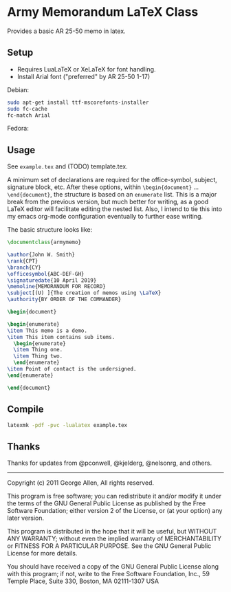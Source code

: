 # Army Memorandum LaTeX Class

Provides a basic AR 25-50 memo in latex.

## Setup

* Requires LuaLaTeX or XeLaTeX for font handling.
* Install Arial font ("preferred" by AR 25-50 1-17)

Debian:
```bash
sudo apt-get install ttf-mscorefonts-installer
sudo fc-cache
fc-match Arial
```

Fedora:

## Usage

See `example.tex` and (TODO) template.tex.

A minimum set of declarations are required for the office-symbol, subject,
signature block, etc. After these options, within `\begin{document}` ...
`\end{document}`, the structure is based on an `enumerate` list. This is a major
break from the previous version, but much better for writing, as a good LaTeX
editor will facilitate editing the nested list. Also, I intend to tie this into
my emacs org-mode configuration eventually to further ease writing.

The basic structure looks like:

```latex
\documentclass{armymemo}

\author{John W. Smith}
\rank{CPT}
\branch{CY}
\officesymbol{ABC-DEF-GH}
\signaturedate{10 April 2019}
\memoline{MEMORANDUM FOR RECORD}
\subject[(U) ]{The creation of memos using \LaTeX}
\authority{BY ORDER OF THE COMMANDER}

\begin{document}

\begin{enumerate}
\item This memo is a demo.
\item This item contains sub items.
  \begin{enumerate}
  \item Thing one.
  \item Thing two.
  \end{enumerate}
\item Point of contact is the undersigned.
\end{enumerate}

\end{document}
```

## Compile

```bash
latexmk -pdf -pvc -lualatex example.tex
```

## Thanks
Thanks for updates from @pconwell, @kjelderg, @nelsonrg, and others.


-----------------------------------------------------------------------------
Copyright (c) 2011 George Allen, All rights reserved.

This program is free software; you can redistribute it and/or modify it under
the terms of the GNU General Public License as published by the Free Software
Foundation; either version 2 of the License, or (at your option) any later
version.

This program is distributed in the hope that it will be useful, but WITHOUT ANY
WARRANTY; without even the implied warranty of MERCHANTABILITY or FITNESS FOR A
PARTICULAR PURPOSE.  See the GNU General Public License for more details.

You should have received a copy of the GNU General Public License along with
this program; if not, write to the Free Software Foundation, Inc., 59 Temple
Place, Suite 330, Boston, MA  02111-1307  USA
